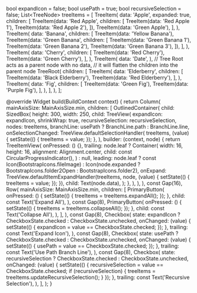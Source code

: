 bool expandIcon = false;
bool usePath = true;
bool recursiveSelection = false;
List<TreeNode<String>> treeItems = [
TreeItem(
data: 'Apple',
expanded: true,
children: [
TreeItem(data: 'Red Apple', children: [
TreeItem(data: 'Red Apple 1'),
TreeItem(data: 'Red Apple 2'),
]),
TreeItem(data: 'Green Apple'),
],
),
TreeItem(
data: 'Banana',
children: [
TreeItem(data: 'Yellow Banana'),
TreeItem(data: 'Green Banana', children: [
TreeItem(data: 'Green Banana 1'),
TreeItem(data: 'Green Banana 2'),
TreeItem(data: 'Green Banana 3'),
]),
],
),
TreeItem(
data: 'Cherry',
children: [
TreeItem(data: 'Red Cherry'),
TreeItem(data: 'Green Cherry'),
],
),
TreeItem(
data: 'Date',
),
// Tree Root acts as a parent node with no data,
// it will flatten the children into the parent node
TreeRoot(
children: [
TreeItem(
data: 'Elderberry',
children: [
TreeItem(data: 'Black Elderberry'),
TreeItem(data: 'Red Elderberry'),
],
),
TreeItem(
data: 'Fig',
children: [
TreeItem(data: 'Green Fig'),
TreeItem(data: 'Purple Fig'),
],
),
],
),
];

@override
Widget build(BuildContext context) {
return Column(
mainAxisSize: MainAxisSize.min,
children: [
OutlinedContainer(
child: SizedBox(
height: 300,
width: 250,
child: TreeView(
expandIcon: expandIcon,
shrinkWrap: true,
recursiveSelection: recursiveSelection,
nodes: treeItems,
branchLine: usePath ? BranchLine.path : BranchLine.line,
onSelectionChanged: TreeView.defaultSelectionHandler(
treeItems,
(value) {
setState(() {
treeItems = value;
});
},
),
builder: (context, node) {
return TreeItemView(
onPressed: () {},
trailing: node.leaf
? Container(
width: 16,
height: 16,
alignment: Alignment.center,
child: const CircularProgressIndicator(),
)
: null,
leading: node.leaf
? const Icon(BootstrapIcons.fileImage)
: Icon(node.expanded
? BootstrapIcons.folder2Open
: BootstrapIcons.folder2),
onExpand: TreeView.defaultItemExpandHandler(treeItems, node,
(value) {
setState(() {
treeItems = value;
});
}),
child: Text(node.data),
);
},
),
),
),
const Gap(16),
Row(
mainAxisSize: MainAxisSize.min,
children: [
PrimaryButton(
onPressed: () {
setState(() {
treeItems = treeItems.expandAll();
});
},
child: const Text('Expand All'),
),
const Gap(8),
PrimaryButton(
onPressed: () {
setState(() {
treeItems = treeItems.collapseAll();
});
},
child: const Text('Collapse All'),
),
],
),
const Gap(8),
Checkbox(
state: expandIcon ? CheckboxState.checked : CheckboxState.unchecked,
onChanged: (value) {
setState(() {
expandIcon = value == CheckboxState.checked;
});
},
trailing: const Text('Expand Icon'),
),
const Gap(8),
Checkbox(
state: usePath ? CheckboxState.checked : CheckboxState.unchecked,
onChanged: (value) {
setState(() {
usePath = value == CheckboxState.checked;
});
},
trailing: const Text('Use Path Branch Line'),
),
const Gap(8),
Checkbox(
state: recursiveSelection
? CheckboxState.checked
: CheckboxState.unchecked,
onChanged: (value) {
setState(() {
recursiveSelection = value == CheckboxState.checked;
if (recursiveSelection) {
treeItems = treeItems.updateRecursiveSelection();
}
});
},
trailing: const Text('Recursive Selection'),
),
],
);
}
